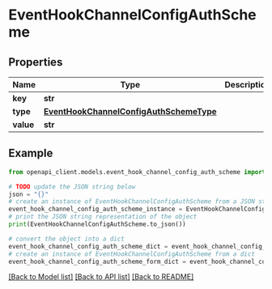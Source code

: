 # EventHookChannelConfigAuthScheme


## Properties

Name | Type | Description | Notes
------------ | ------------- | ------------- | -------------
**key** | **str** |  | [optional] 
**type** | [**EventHookChannelConfigAuthSchemeType**](EventHookChannelConfigAuthSchemeType.md) |  | [optional] 
**value** | **str** |  | [optional] 

## Example

```python
from openapi_client.models.event_hook_channel_config_auth_scheme import EventHookChannelConfigAuthScheme

# TODO update the JSON string below
json = "{}"
# create an instance of EventHookChannelConfigAuthScheme from a JSON string
event_hook_channel_config_auth_scheme_instance = EventHookChannelConfigAuthScheme.from_json(json)
# print the JSON string representation of the object
print(EventHookChannelConfigAuthScheme.to_json())

# convert the object into a dict
event_hook_channel_config_auth_scheme_dict = event_hook_channel_config_auth_scheme_instance.to_dict()
# create an instance of EventHookChannelConfigAuthScheme from a dict
event_hook_channel_config_auth_scheme_form_dict = event_hook_channel_config_auth_scheme.from_dict(event_hook_channel_config_auth_scheme_dict)
```
[[Back to Model list]](../README.md#documentation-for-models) [[Back to API list]](../README.md#documentation-for-api-endpoints) [[Back to README]](../README.md)


